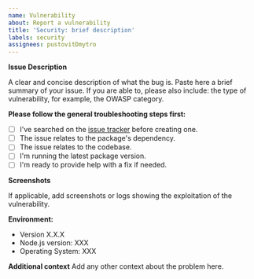 ```yaml
---
name: Vulnerability
about: Report a vulnerability
title: 'Security: brief description'
labels: security
assignees: pustovitDmytro
---
```


**Issue Description**

A clear and concise description of what the bug is. Paste here a brief summary of your issue. If you are able to, please also include: the type of vulnerability, for example, the OWASP category.

**Please follow the general troubleshooting steps first:**
- [ ] I've searched on the [issue tracker](../) before creating one.
- [ ] The issue relates to the package's dependency.
- [ ] The issue relates to the codebase.
- [ ] I'm running the latest package version.
- [ ] I'm ready to provide help with a fix if needed.

**Screenshots**

If applicable, add screenshots or logs showing the exploitation of the vulnerability.

**Environment:**
 - Version X.X.X
 - Node.js version: XXX
 - Operating System: XXX

**Additional context**
Add any other context about the problem here.
